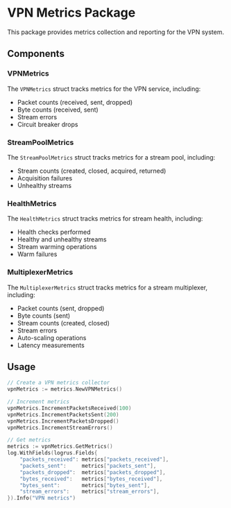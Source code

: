 # VPN Metrics Package

This package provides metrics collection and reporting for the VPN system.

## Components

### VPNMetrics

The `VPNMetrics` struct tracks metrics for the VPN service, including:

- Packet counts (received, sent, dropped)
- Byte counts (received, sent)
- Stream errors
- Circuit breaker drops

### StreamPoolMetrics

The `StreamPoolMetrics` struct tracks metrics for a stream pool, including:

- Stream counts (created, closed, acquired, returned)
- Acquisition failures
- Unhealthy streams

### HealthMetrics

The `HealthMetrics` struct tracks metrics for stream health, including:

- Health checks performed
- Healthy and unhealthy streams
- Stream warming operations
- Warm failures

### MultiplexerMetrics

The `MultiplexerMetrics` struct tracks metrics for a stream multiplexer, including:

- Packet counts (sent, dropped)
- Byte counts (sent)
- Stream counts (created, closed)
- Stream errors
- Auto-scaling operations
- Latency measurements

## Usage

```go
// Create a VPN metrics collector
vpnMetrics := metrics.NewVPNMetrics()

// Increment metrics
vpnMetrics.IncrementPacketsReceived(100)
vpnMetrics.IncrementPacketsSent(200)
vpnMetrics.IncrementPacketsDropped()
vpnMetrics.IncrementStreamErrors()

// Get metrics
metrics := vpnMetrics.GetMetrics()
log.WithFields(logrus.Fields{
    "packets_received": metrics["packets_received"],
    "packets_sent":     metrics["packets_sent"],
    "packets_dropped":  metrics["packets_dropped"],
    "bytes_received":   metrics["bytes_received"],
    "bytes_sent":       metrics["bytes_sent"],
    "stream_errors":    metrics["stream_errors"],
}).Info("VPN metrics")
```
